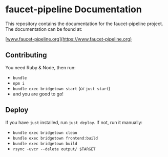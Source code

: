 # faucet-pipeline Documentation

This repository contains the documentation for the faucet-pipeline project.
The documentation can be found at:

[www.faucet-pipeline.org](https://www.faucet-pipeline.org)

## Contributing

You need Ruby & Node, then run:

* `bundle`
* `npm i`
* `bundle exec bridgetown start` (or `just start`)
* and you are good to go!

## Deploy

If you have `just` installed, run `just deploy`.
If not, run it manually:

* `bundle exec bridgetown clean`
* `bundle exec bridgetown frontend:build`
* `bundle exec bridgetown build`
* `rsync -uvcr --delete output/ $TARGET`
